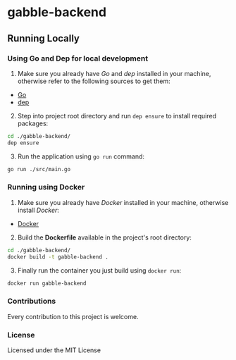 # gabble-backend

## Running Locally

### Using Go and Dep for local development

1. Make sure you already have *Go* and *dep* installed in your machine,
otherwise refer to the following sources to get them:
  - [Go](https://golang.org/dl/)
  - [dep](https://github.com/golang/dep)

2. Step into project root directory and run `dep ensure` to install
required packages:

```sh
cd ./gabble-backend/
dep ensure
```

3. Run the application using `go run` command:

``` sh
go run ./src/main.go
```

### Running using Docker

1. Make sure you already have *Docker* installed in your machine,
otherwise install *Docker*:
  - [Docker](https://docs.docker.com/)

2. Build the **Dockerfile** available in the project's root directory:

```sh
cd ./gabble-backend/
docker build -t gabble-backend .
```

3. Finally run the container you just build using `docker run`:

```sh
docker run gabble-backend
```

### Contributions

Every contribution to this project is welcome.

### License

Licensed under the MIT License
